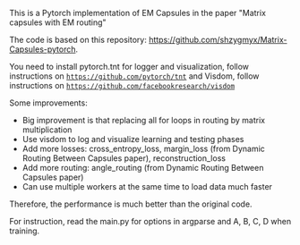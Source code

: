 This is a Pytorch implementation of EM Capsules in the paper "Matrix capsules with EM routing"

The code is based on this repository: https://github.com/shzygmyx/Matrix-Capsules-pytorch.

You need to install pytorch.tnt for logger and visualization, follow instructions on [`https://github.com/pytorch/tnt`](https://github.com/pytorch/tnt)
and Visdom, follow instructions on [`https://github.com/facebookresearch/visdom`](https://github.com/facebookresearch/visdom)

Some improvements:
+ Big improvement is that replacing all for loops in routing by matrix multiplication
+ Use visdom to log and visualize learning and testing phases
+ Add more losses: cross_entropy_loss, margin_loss (from Dynamic Routing Between Capsules paper), reconstruction_loss
+ Add more routing: angle_routing (from Dynamic Routing Between Capsules paper)
+ Can use multiple workers at the same time to load data much faster

Therefore, the performance is much better than the original code.

For instruction, read the main.py for options in argparse and A, B, C, D when training.
